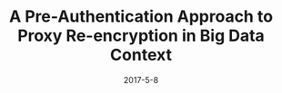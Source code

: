---
title: "A Pre-Authentication Approach to Proxy Re-encryption in Big Data Context"
authors:
- Kun Wang
- Jiahui Yu
- Xiulong Liu
- Song Guo

date: "2017-5-8"
doi: ""

# Publication type.
# 1 = Conference paper; 2 = Journal article;
# 3 = Preprint Paper; 4 = Report; 5 = Book; 6 = Book section;
# 7 = Thesis; 8 = Patent
publication_types: ["2"]

# Publication name and optional abbreviated publication name.
publication: "*IEEE Transactions on Big Data*"
publication_short: "TBD"

url_pdf: https://ieeexplore.ieee.org/abstract/document/7921569?casa_token=9tuD4wS3wJcAAAAA:tNXhBQqEQAJ2G3RdrMcNB0legbKetx7Hx-6HHWDN9-PUzoFC5YVFdAzoUNJKbm7xVCCrq1BM62g
# url_code: ''
# url_dataset: ''
# url_poster: ''
# url_project: ''
# url_slides: ''
# url_video: ''

---